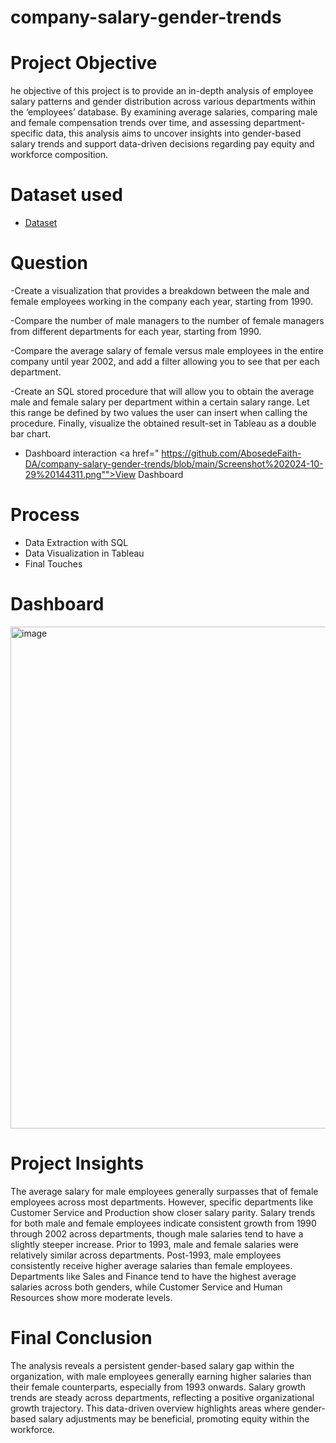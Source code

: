 # company-salary-gender-trends

# Project Objective
he objective of this project is to provide an in-depth analysis of employee salary patterns and gender distribution across various departments within the ‘employees’ database. By examining average salaries, comparing male and female compensation trends over time, and assessing department-specific data, this analysis aims to uncover insights into gender-based salary trends and support data-driven decisions regarding pay equity and workforce composition.
# Dataset used
- <a href='https://github.com/AbosedeFaith-DA/company-salary-gender-trends/blob/main/Task.csv'>Dataset</a>
    
# Question

-Create a visualization that provides a breakdown between the male and female employees working in the company each year, starting from 1990. 

-Compare the number of male managers to the number of female managers from different departments for each year, starting from 1990.

-Compare the average salary of female versus male employees in the entire company until year 2002, and add a filter allowing you to see that per each department.

-Create an SQL stored procedure that will allow you to obtain the average male and female salary per department within a certain salary range. Let this range be defined by two values the user can insert when calling the procedure.
Finally, visualize the obtained result-set in Tableau as a double bar chart. 
                                                                                                                                                                   
- Dashboard interaction <a href=" https://github.com/AbosedeFaith-DA/company-salary-gender-trends/blob/main/Screenshot%202024-10-29%20144311.png"">View Dashboard</a>                                                                                                                                                            
# Process
- Data Extraction with SQL
- Data Visualization in Tableau
 - Final Touches
 # Dashboard
<img width="803" alt="image" src="https://github.com/user-attachments/assets/7abc24f5-00bb-4140-bb64-c8e774188443">

 # Project Insights
The average salary for male employees generally surpasses that of female employees across most departments. However, specific departments like Customer Service and Production show closer salary parity.
Salary trends for both male and female employees indicate consistent growth from 1990 through 2002 across departments, though male salaries tend to have a slightly steeper increase.
Prior to 1993, male and female salaries were relatively similar across departments. Post-1993, male employees consistently receive higher average salaries than female employees.
Departments like Sales and Finance tend to have the highest average salaries across both genders, while Customer Service and Human Resources show more moderate levels.

# Final Conclusion
The analysis reveals a persistent gender-based salary gap within the organization, with male employees generally earning higher salaries than their female counterparts, especially from 1993 onwards. Salary growth trends are steady across departments, reflecting a positive organizational growth trajectory. This data-driven overview highlights areas where gender-based salary adjustments may be beneficial, promoting equity within the workforce.
